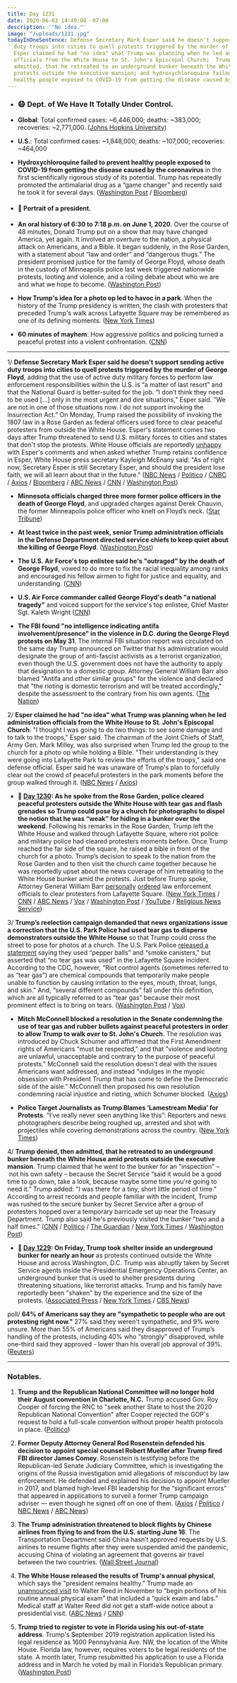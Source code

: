 ```yaml
---
title: Day 1231
date: 2020-06-03 14:49:00 -07:00
description: '"No idea."'
image: "/uploads/1231.jpg"
todayInOneSentence: Defense Secretary Mark Esper said he doesn't support sending active
  duty troops into cities to quell protests triggered by the murder of George Floyd;
  Esper claimed he had "no idea" what Trump was planning when he led administration
  officials from the White House to St. John's Episcopal Church;  Trump denied, then
  admitted, that he retreated to an underground bunker beneath the White House amid
  protests outside the executive mansion; and hydroxychloroquine failed to prevent
  healthy people exposed to COVID-19 from getting the disease caused by the coronavirus.
---
```


* ### 😷 Dept. of We Have It Totally Under Control.

* **Global**: Total confirmed cases: \~6,446,000; deaths: \~383,000; recoveries: \~2,771,000. ([Johns Hopkins University](https://coronavirus.jhu.edu/map.html))

* **U.S.**: Total confirmed cases: \~1,848,000; deaths: \~107,000; recoveries: \~464,000

* **Hydroxychloroquine failed to prevent healthy people exposed to COVID-19 from getting the disease caused by the coronavirus** in the first scientifically rigorous study of its potential. Trump has repeatedly promoted the antimalarial drug as a “game changer” and recently said he took it for several days. ([Washington Post](https://www.washingtonpost.com/health/2020/06/03/hydroxychloroquine-clinical-trial-results/) / [Bloomberg](https://www.bloomberg.com/news/articles/2020-06-03/malaria-drug-taken-by-trump-provides-no-protection-from-covid-19?sref=MIBMEEoj))

* #### 👑 Portrait of a president.

* **An oral history of 6:30 to 7:18 p.m. on June 1, 2020**. Over the course of 48 minutes, Donald Trump put on a show that may have changed America, yet again. It involved an overture to the nation, a physical attack on Americans, and a Bible. It began suddenly, in the Rose Garden, with a statement about “law and order” and “dangerous thugs.” The president promised justice for the family of George Floyd, whose death in the custody of Minneapolis police last week triggered nationwide protests, looting and violence, and a roiling debate about who we are and what we hope to become. ([Washington Post](https://www.washingtonpost.com/lifestyle/style/this-cant-be-happening-an-oral-history-of-48-surreal-violent-biblical-minutes-in-washington/2020/06/02/6683d36e-a4e3-11ea-b619-3f9133bbb482_story.html#click=https://t.co/Lp9Br7CzvX))

* **How Trump's idea for a photo op led to havoc in a park**. When the history of the Trump presidency is written, the clash with protesters that preceded Trump's walk across Lafayette Square may be remembered as one of its defining moments. ([New York Times](https://www.nytimes.com/2020/06/02/us/politics/trump-walk-lafayette-square.html#click=https://t.co/XF0TsrLncl))

* **60 minutes of mayhem**: How aggressive politics and policing turned a peaceful protest into a violent confrontation. ([CNN](https://edition.cnn.com/2020/06/02/politics/trump-white-house-protest-police-church-photo-op/))

---

1/ **Defense Secretary Mark Esper said he doesn't support sending active duty troops into cities to quell protests triggered by the murder of George Floyd**, adding that the use of active duty military forces to perform law enforcement responsibilities within the U.S. is “a matter of last resort” and that the National Guard is better-suited for the job. “I don’t think they need to be used \[...\] only in the most urgent and dire situations,” Esper said. “We are not in one of those situations now. I do not support invoking the Insurrection Act.” On Monday, Trump raised the possibility of invoking the 1807 law in a Rose Garden as federal officers used force to clear peaceful protesters from outside the White House. Esper's statement comes two days after Trump threatened to send U.S. military forces to cities and states that don't stop the protests. White House officials are reportedly [unhappy](https://www.bloomberg.com/news/articles/2020-06-03/esper-says-he-doesn-t-back-using-insurrection-act-for-protests?srnd=premium&sref=MIBMEEoj) with Esper's comments and when asked whether Trump retains confidence in Esper, White House press secretary Kayleigh McEnany said: "As of right now, Secretary Esper is still Secretary Esper, and should the president lose faith, we will all learn about that in the future." ([NBC News](https://www.nbcnews.com/news/us-news/bucking-trump-pentagon-chief-esper-says-no-need-military-response-n1223456) / [Politico](https://www.politico.com/news/2020/06/03/mark-esper-military-deployment-protests-298314) / [CNBC](https://www.cnbc.com/2020/06/03/esper-does-not-support-invoking-the-insurrection-act.html) / [Axios](https://www.axios.com/mark-esper-insurrection-act-protests-176c7a2c-f814-43bb-b7cd-dd7ca5cff1e5.html) / [Bloomberg](https://www.bloomberg.com/news/articles/2020-06-03/esper-says-he-doesn-t-back-using-insurrection-act-for-protests?srnd=premium&sref=MIBMEEoj) / [ABC News](https://abcnews.go.com/Politics/defense-secretary-calls-accountability-george-floyds-murder-opposes/story?id=71042253&cid=clicksource_4380645_2_heads_hero_live_headlines_hed) / [CNN](https://www.cnn.com/2020/06/03/politics/esper-insurrection-act-protests/index.html) / [Washington Post](https://www.washingtonpost.com/national-security/despite-suggestions-from-trump-pentagon-chief-says-he-does-not-support-invoking-insurrection-act/2020/06/03/8e8dad2e-a59e-11ea-8681-7d471bf20207_story.html?hpid=hp_hp-top-table-high_protests-military-3pm%3Ahomepage%2Fstory-ans&itid=hp_hp-top-table-high_protests-military-3pm%3Ahomepage%2Fstory-ans))

* **Minnesota officials charged three more former police officers in the death of George Floyd**, and upgraded charges against Derek Chauvin, the former Minneapolis police officer who knelt on Floyd’s neck. ([Star Tribune](https://www.startribune.com/chauvin-charged-with-2nd-degree-murder-3-others-also-charged/570984872/))

* **At least twice in the past week, senior Trump administration officials in the Defense Department directed service chiefs to keep quiet about the killing of George Floyd**. ([Washington Post](https://www.washingtonpost.com/national-security/after-george-floyds-death-trump-administration-told-militarys-service-chiefs-to-remain-quiet-about-unrest/2020/06/02/4ee4cba8-a4db-11ea-8681-7d471bf20207_story.html))

* **The U.S. Air Force's top enlistee said he's "outraged" by the death of George Floyd**, vowed to do more to fix the racial inequality among ranks and encouraged his fellow airmen to fight for justice and equality, and understanding. ([CNN](https://www.cnn.com/2020/06/02/politics/air-force-chief-master-sergeant-george-floyd/index.html))

* **U.S. Air Force commander called George Floyd's death "a national tragedy"** and voiced support for the service's top enlistee, Chief Master Sgt. Kaleth Wright ([CNN](https://www.cnn.com/2020/06/02/politics/air-force-chief-of-staff-goldfein-george-floyd-memo/index.html))

* **The FBI found "no intelligence indicating antifa involvement/presence" in the violence in D.C. during the George Floyd protests on May 31**. The internal FBI situation report was circulated on the same day Trump announced on Twitter that his administration would designate the group of anti-fascist activists as a terrorist organization, even though the U.S. government does not have the authority to apply that designation to a domestic group. Attorney General William Barr also blamed "Antifa and other similar groups" for the violence and declared that "the rioting is domestic terrorism and will be treated accordingly," despite the assessment to the contrary from his own agents. ([The Nation](https://www.thenation.com/article/activism/antifa-trump-fbi/))

2/ **Esper claimed he had "no idea" what Trump was planning when he led administration officials from the White House to St. John's Episcopal Church**. "I thought I was going to do two things: to see some damage and to talk to the troops," Esper said. The chairman of the Joint Chiefs of Staff, Army Gen. Mark Milley, was also surprised when Trump led the group to the church for a photo op while holding a Bible. "Their understanding is they were going into Lafayette Park to review the efforts of the troops," said one defense official. Esper said he was unaware of Trump's plan to forcefully clear out the crowd of peaceful protesters in the park moments before the group walked through it. ([NBC News](https://www.nbcnews.com/politics/white-house/trump-s-church-photo-op-took-defense-secretary-esper-gen-n1222391) / [Axios](https://www.axios.com/esper-trump-church-dod-protests-73512cc4-7be6-4a3c-a77b-ac33283590e7.html))

* **📌 [Day 1230](https://whatthefuckjusthappenedtoday.com/2020/06/02/day-1230/#2-as-he-spoke-from-the-rose-garden-p): As he spoke from the Rose Garden, police cleared peaceful protesters outside the White House with tear gas and flash grenades so Trump could pose by a church for photographs to dispel the notion that he was “weak” for hiding in a bunker over the weekend**. Following his remarks in the Rose Garden, Trump left the White House and walked through Lafayette Square, where riot police and military police had cleared protesters moments before. Once Trump reached the far side of the square, he raised a bible in front of the church for a photo. Trump’s decision to speak to the nation from the Rose Garden and to then visit the church came together because he was reportedly upset about the news coverage of him retreating to the White House bunker amid the protests. Just before Trump spoke, Attorney General William Barr [personally](https://www.washingtonpost.com/politics/barr-personally-ordered-removal-of-protesters-near-white-house-leading-to-use-of-force-against-largely-peaceful-crowd/2020/06/02/0ca2417c-a4d5-11ea-b473-04905b1af82b_story.html) [ordered](https://www.cnn.com/2020/06/02/politics/barr-protests-white-house/index.html) law enforcement officials to clear protesters from Lafayette Square. ([New York Times](https://www.nytimes.com/2020/06/01/us/politics/trump-st-johns-church-bible.html) / [CNN](https://www.cnn.com/2020/06/01/politics/cnntv-bishop-trump-photo-op/index.html) / [ABC News](https://abcnews.go.com/Politics/national-guard-troops-deployed-white-house-trump-calls/story?id=71004151) / [Vox](https://www.vox.com/2020/6/1/21277610/monday-lafayette-square-tear-gas) / [Washington Post](https://www.washingtonpost.com/politics/inside-the-push-to-tear-gas-protesters-ahead-of-a-trump-photo-op/2020/06/01/4b0f7b50-a46c-11ea-bb20-ebf0921f3bbd_story.html) / [YouTube](https://www.youtube.com/watch?v=zQCHvK_pB7U) / [Religious News Service](https://religionnews.com/2020/06/02/ahead-of-trump-bible-photo-op-police-forcibly-expel-priest-from-st-johns-church-near-white-house/))

3/ **Trump’s reelection campaign demanded that news organizations issue a correction that the U.S. Park Police had used tear gas to disperse demonstrators outside the White House** so that Trump could cross the street to pose for photos at a church. The U.S. Park Police [released a statement](https://www.axios.com/nps-park-police-white-house-protests-067e93f4-97af-4975-b312-240e6798e0bf.html) saying they used “pepper balls” and “smoke canisters," but asserted that “no tear gas was used” in the Lafayette Square incident. According to the CDC, however, “Riot control agents (sometimes referred to as “tear gas”) are chemical compounds that temporarily make people unable to function by causing irritation to the eyes, mouth, throat, lungs, and skin.” And, “several different compounds” fall under this definition, which are all typically referred to as “tear gas” because their most prominent effect is to bring on tears. ([Washington Post](https://www.washingtonpost.com/lifestyle/media/trump-demands-journalists-correct-stories-on-the-use-of-tear-gas-according-to-the-cdc-it-was-tear-gas/2020/06/02/bf68726c-a544-11ea-bb20-ebf0921f3bbd_story.html) / [Vox](https://www.vox.com/2020/6/2/21278559/tear-gas-white-house-protest-park-police))

* **Mitch McConnell blocked a resolution in the Senate condemning the use of tear gas and rubber bullets against peaceful protesters in order to allow Trump to walk over to St. John's Church**. The resolution was introduced by Chuck Schumer and affirmed that the First Amendment rights of Americans "must be respected," and that "violence and looting are unlawful, unacceptable and contrary to the purpose of peaceful protests." McConnell said the resolution doesn't deal with the issues Americans want addressed, and instead "indulges in the myopic obsession with President Trump that has come to define the Democratic side of the aisle." McConnell then proposed his own resolution condemning racial injustice and rioting, which Schumer blocked. ([Axios](https://www.axios.com/mcconnell-trump-peaceful-protesters-4f2209d1-7cad-477c-a5fa-1a9fee4e625a.html))

* **Police Target Journalists as Trump Blames ‘Lamestream Media’ for Protests**. “I’ve really never seen anything like this”: Reporters and news photographers describe being roughed up, arrested and shot with projectiles while covering demonstrations across the country. ([New York Times](https://www.nytimes.com/2020/06/01/business/media/reporters-protests-george-floyd.html))

4/ **Trump denied, then admitted, that he retreated to an underground bunker beneath the White House amid protests outside the executive mansion**. Trump claimed that he went to the bunker for  an "inspection" – not his own safety – because the Secret Service “said it would be a good time to go down, take a look, because maybe some time you're going to need it.” Trump added: "I was there for a tiny, short little period of time." According to arrest records and people familiar with the incident, Trump was rushed to the secure bunker by Secret Service after a group of protesters hopped over a temporary barricade set up near the Treasury Department. Trump also said he's previously visited the bunker "two and a half times." ([CNN](https://www.cnn.com/2020/06/03/politics/donald-trump-bunker/index.html) / [Politico](https://www.politico.com/news/2020/06/03/trump-denies-sheltering-in-white-house-bunker-amid-protests-298406) / [The Guardian](https://www.theguardian.com/us-news/2020/jun/03/trump-bunker-george-floyd-protests) / [New York Times](https://www.nytimes.com/2020/06/03/us/politics/trump-protests.html) / [Washington Post](https://www.washingtonpost.com/politics/secret-service-moved-trump-to-secure-bunker-friday-after-protesters-breached-temporary-fences-near-white-house-complex/2020/06/03/e4ae77c2-a5b9-11ea-b619-3f9133bbb482_story.html))

* **📌 [Day 1229](https://whatthefuckjusthappenedtoday.com/2020/06/01/day-1229/#2-on-friday-trump-took-shelter-insid): On Friday, Trump took shelter inside an underground bunker for nearly an hour** as protests continued outside the White House and across Washington, D.C. Trump was abruptly taken by Secret Service agents inside the Presidential Emergency Operations Center, an underground bunker that is used to shelter presidents during threatening situations, like terrorist attacks. Trump and his family have reportedly been "shaken" by the experience and the size of the protests. ([Associated Press](https://apnews.com/a2326518da6b25b4509bef1ec85f5d7f) / [New York Times](https://www.nytimes.com/2020/05/31/us/politics/trump-protests-george-floyd.html) / [CBS News](https://www.cbsnews.com/news/trump-white-house-bunker-protests-friday/))

poll/ **64% of Americans say they are "sympathetic to people who are out protesting right now."** 27% said they weren't sympathetic, and 9% were unsure. More than 55% of Americans said they disapproved of Trump’s handling of the protests, including 40% who “strongly” disapproved, while one-third said they approved - lower than his overall job approval of 39%. ([Reuters](https://www.reuters.com/article/us-minneapolis-police-poll-exclusive-idUSKBN239347))

---

### Notables.

1. **Trump and the Republican National Committee will no longer hold their August convention in Charlotte, N.C.** Trump accused Gov. Roy Cooper of forcing the RNC to "seek another State to host the 2020 Republican National Convention" after Cooper rejected the GOP's request to hold a full-scale convention without proper health protocols in place. ([Politico](https://www.politico.com/news/2020/06/02/north-carolina-governor-rejects-gops-demand-for-full-fledged-convention-296566))

2. **Former Deputy Attorney General Rod Rosenstein defended his decision to appoint special counsel Robert Mueller after Trump fired FBI director James Comey**. Rosenstein is testifying before the Republican-led Senate Judiciary Committee, which is investigating the origins of the Russia investigation amid allegations of misconduct by law enforcement. He defended and explained his decision to appoint Mueller in 2017, and blamed high-level FBI leadership for the “significant errors” that appeared in applications to surveil a former Trump campaign adviser — even though he signed off on one of them. ([Axios](https://www.axios.com/rod-rosenstein-senate-judiciary-hearing-mueller-085c56f4-4117-4903-b5b8-8959a88d2931.html) / [Politico](https://www.politico.com/news/2020/06/03/rod-rosenstein-testimony-russia-probe-298253) / [NBC News](https://www.nbcnews.com/politics/congress/former-deputy-ag-rod-rosenstein-face-questions-over-russia-probe-n1223371) / [ABC News](https://abcnews.go.com/Politics/senate-republicans-grill-rosenstein-amid-renewed-scrutiny-russia/story?id=71041163))

3. **The Trump administration threatened to block flights by Chinese airlines from flying to and from the U.S. starting June 16**. The Transportation Department said China hasn’t approved requests by U.S. airlines to resume flights after they were suspended amid the pandemic, accusing China of violating an agreement that governs air travel between the two countries. ([Wall Street Journal](https://www.wsj.com/articles/u-s-to-blockchinese-airline-flights-to-and-from-u-s-says-dot-11591194145?mod=hp_lead_pos1))

4. **The White House released the results of Trump's annual physical**, which says the "president remains healthy." Trump made an [unannounced visit](https://whatthefuckjusthappenedtoday.com/2019/11/18/day-1033/#8-trump-made-an-unscheduled-visit-wa) to Walter Reed in November to “begin portions of his routine annual physical exam” that included a “quick exam and labs.” Medical staff at Walter Reed did not get a staff-wide notice about a presidential visit. ([ABC News](https://abcnews.go.com/Politics/white-house-releases-results-trumps-annual-physical-president/story?id=71049289) / [CNN](https://www.cnn.com/2020/06/03/politics/donald-trump-annual-physical/index.html))

5. **Trump tried to register to vote in Florida using his out-of-state address**. Trump's September 2019 registration application listed his legal residence as 1600 Pennsylvania Ave. NW, the location of the White House. Florida law, however, requires voters to be legal residents of the state. A month later, Trump resubmitted his application to use a Florida address and in March he voted by mail in Florida’s Republican primary. ([Washington Post](https://www.washingtonpost.com/lifestyle/style/president-trump-tried-to-register-to-vote-in-florida-using-an-out-of-state-address/2020/06/03/687d0014-a4f2-11ea-b473-04905b1af82b_story.html))